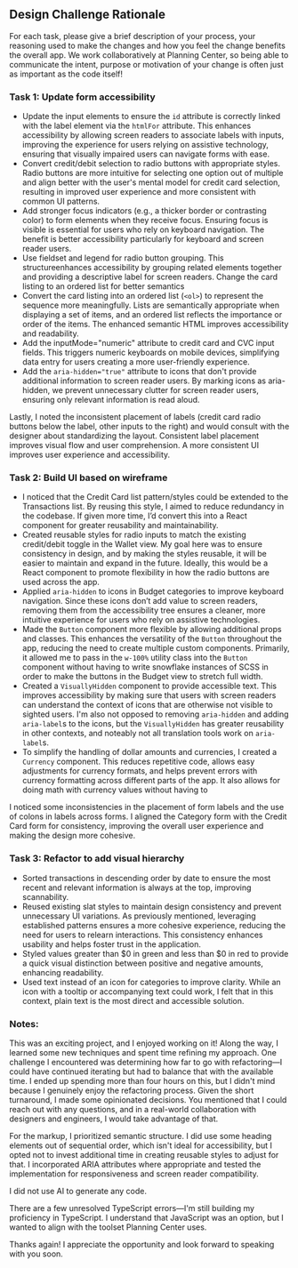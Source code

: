 ## Design Challenge Rationale
For each task, please give a brief description of your process, your reasoning used to make the changes and how you feel the change benefits the overall app. We work collaboratively at Planning Center, so being able to communicate the intent, purpose or motivation of your change is often just as important as the code itself!


### Task 1: Update form accessibility

- Update the input elements to ensure the `id` attribute is correctly linked with the label element via the `htmlFor` attribute. This enhances accessibility by allowing screen readers to associate labels with inputs, improving the experience for users relying on assistive technology, ensuring that visually impaired users can navigate forms with ease.
- Convert credit/debit selection to radio buttons with appropriate styles. Radio buttons are more intuitive for selecting one option out of multiple and align better with the user's mental model for credit card selection, resulting in improved user experience and more consistent with common UI patterns.
- Add stronger focus indicators (e.g., a thicker border or contrasting color) to form elements when they receive focus. Ensuring focus is visible is essential for users who rely on keyboard navigation. The benefit is better accessibility particularly for keyboard and screen reader users.
- Use fieldset and legend for radio button grouping. This structureenhances accessibility by grouping related elements together and providing a descriptive label for screen readers.
Change the card listing to an ordered list for better semantics
- Convert the card listing into an ordered list (`<ol>`) to represent the sequence more meaningfully. Lists are semantically appropriate when displaying a set of items, and an ordered list reflects the importance or order of the items. The enhanced semantic HTML improves accessibility and readability.
- Add the inputMode="numeric" attribute to credit card and CVC input fields. This triggers numeric keyboards on mobile devices, simplifying data entry for users creating a more user-friendly experience.
- Add the `aria-hidden="true"` attribute to icons that don't provide additional information to screen reader users. By marking icons as aria-hidden, we prevent unnecessary clutter for screen reader users, ensuring only relevant information is read aloud.

Lastly, I noted the inconsistent placement of labels (credit card radio buttons below the label, other inputs to the right) and would consult with the designer about standardizing the layout. Consistent label placement improves visual flow and user comprehension. A more consistent UI improves user experience and accessibility.


### Task 2: Build UI based on wireframe

- I noticed that the Credit Card list pattern/styles could be extended to the Transactions list. By reusing this style, I aimed to reduce redundancy in the codebase. If given more time, I’d convert this into a React component for greater reusability and maintainability.
- Created reusable styles for radio inputs to match the existing credit/debit toggle in the Wallet view. My goal here was to ensure consistency in design, and by making the styles reusable, it will be easier to maintain and expand in the future. Ideally, this would be a React component to promote flexibility in how the radio buttons are used across the app.
- Applied `aria-hidden` to icons in Budget categories to improve keyboard navigation. Since these icons don’t add value to screen readers, removing them from the accessibility tree ensures a cleaner, more intuitive experience for users who rely on assistive technologies.
- Made the `Button` component more flexible by allowing additional props and classes. This enhances the versatility of the `Button` throughout the app, reducing the need to create multiple custom components. Primarily, it allowed me to pass in the `w-100%` utility class into the `Button` component without having to write snowflake instances of SCSS in order to make the buttons in the Budget view to stretch full width.
- Created a `VisuallyHidden` component to provide accessible text. This improves accessibility by making sure that users with screen readers can understand the context of icons that are otherwise not visible to sighted users. I'm also not opposed to removing `aria-hidden` and adding `aria-label`s to the icons, but the `VisuallyHidden` has greater reusability in other contexts, and noteably not all translation tools work on `aria-label`s.
- To simplify the handling of dollar amounts and currencies, I created a `Currency` component. This reduces repetitive code, allows easy adjustments for currency formats, and helps prevent errors with currency formatting across different parts of the app. It also allows for doing math with currency values without having to 

I noticed some inconsistencies in the placement of form labels and the use of colons in labels across forms. I aligned the Category form with the Credit Card form for consistency, improving the overall user experience and making the design more cohesive.


### Task 3: Refactor to add visual hierarchy

- Sorted transactions in descending order by date to ensure the most recent and relevant information is always at the top, improving scannability.
- Reused existing slat styles to maintain design consistency and prevent unnecessary UI variations. As previously mentioned, leveraging established patterns ensures a more cohesive experience, reducing the need for users to relearn interactions. This consistency enhances usability and helps foster trust in the application.
- Styled values greater than $0 in green and less than $0 in red to provide a quick visual distinction between positive and negative amounts, enhancing readability.
- Used text instead of an icon for categories to improve clarity. While an icon with a tooltip or accompanying text could work, I felt that in this context, plain text is the most direct and accessible solution.


### Notes:

This was an exciting project, and I enjoyed working on it! Along the way, I learned some new techniques and spent time refining my approach. One challenge I encountered was determining how far to go with refactoring—I could have continued iterating but had to balance that with the available time. I ended up spending more than four hours on this, but I didn't mind because I genuinely enjoy the refactoring process. Given the short turnaround, I made some opinionated decisions. You mentioned that I could reach out with any questions, and in a real-world collaboration with designers and engineers, I would take advantage of that.

For the markup, I prioritized semantic structure. I did use some heading elements out of sequential order, which isn't ideal for accessibility, but I opted not to invest additional time in creating reusable styles to adjust for that. I incorporated ARIA attributes where appropriate and tested the implementation for responsiveness and screen reader compatibility.

I did not use AI to generate any code.

There are a few unresolved TypeScript errors—I'm still building my proficiency in TypeScript. I understand that JavaScript was an option, but I wanted to align with the toolset Planning Center uses.

Thanks again! I appreciate the opportunity and look forward to speaking with you soon.

